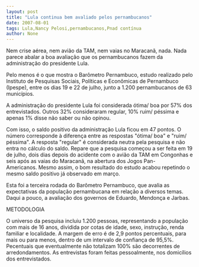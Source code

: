 ```yaml
---
layout: post
title: "Lula continua bem avaliado pelos pernambucanos"
date: 2007-08-01
tags: Lula,Nancy Pelosi,pernambucanos,Pnad contínua
author: None
---
```

Nem crise a&eacute;rea, nem avi&atilde;o da TAM, nem vaias no Maracan&atilde;, nada. Nada parece abalar a boa avalia&ccedil;&atilde;o que os pernambucanos fazem da administra&ccedil;&atilde;o do presidente Lula. 

Pelo menos &eacute; o que mostra o Bar&ocirc;metro Pernambuco, estudo realizado pelo Instituto de Pesquisas Sociais, Pol&iacute;ticas e Econ&ocirc;micas de Pernambuco (Ipespe), entre os dias 19 e 22 de julho, junto a 1.200 pernambucanos de 63 munic&iacute;pios. 

A administra&ccedil;&atilde;o do presidente Lula foi considerada &oacute;tima/ boa por 57% dos entrevistados. Outros 32% consideraram regular, 10% ruim/ p&eacute;ssima e apenas 1% disse n&atilde;o saber ou n&atilde;o opinou. 

Com isso, o saldo positivo da administra&ccedil;&atilde;o Lula ficou em 47 pontos. O n&uacute;mero corresponde &agrave; diferen&ccedil;a entre as respostas &quot;&oacute;tima/ boa&quot; e &quot;ruim/ p&eacute;ssima&quot;. A resposta &quot;regular&quot; &eacute; considerada neutra pela pesquisa e n&atilde;o entra no c&aacute;lculo do saldo.
Repare que a pesquisa come&ccedil;ou a ser feita em 19 de julho, dois dias depois do acidente com o avi&atilde;o da TAM em Congonhas e seis ap&oacute;s as vaias do Maracan&atilde;, na abertura dos Jogos Pan-Americanos.&nbsp;Mesmo assim, o&nbsp;bom resultado do estudo acabou repetindo o mesmo saldo positivo j&aacute; observado em mar&ccedil;o. 

Esta foi a terceira rodada do Bar&ocirc;metro Pernambuco, que avalia as expectativas da popula&ccedil;&atilde;o pernambucana em rela&ccedil;&atilde;o a diversos temas. 
Daqui a pouco, a avalia&ccedil;&atilde;o dos governos de Eduardo, Mendon&ccedil;a e Jarbas. 

METODOLOGIA 

O universo da pesquisa incluiu 1.200 pessoas, representando a popula&ccedil;&atilde;o com mais de 16 anos, dividida por cotas de idade, sexo, instru&ccedil;&atilde;o, renda familiar e localidade. 
A margem de erro &eacute; de 2,9 pontos percentuais, para mais ou para menos, dentro de um intervalo de confian&ccedil;a de 95,5%. 
Pecentuais que eventualmente n&atilde;o totalizam 100% s&atilde;o decorrentes de arredondamentos. As entrevistas foram feitas pessoalmente, nos domic&iacute;lios dos entrevistados.  